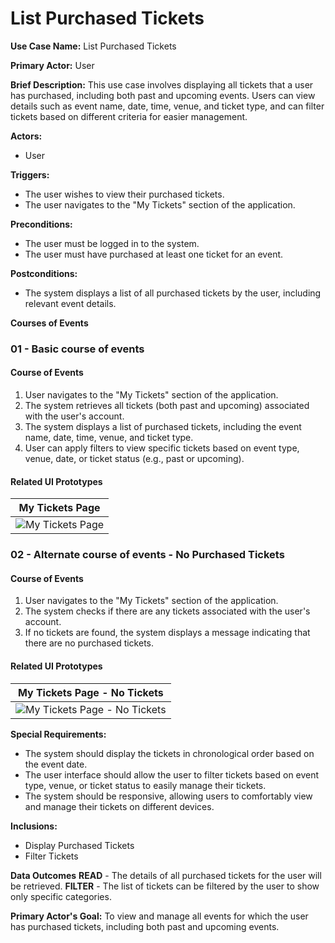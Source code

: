 # List Purchased Tickets

**Use Case Name:** List Purchased Tickets

**Primary Actor:** User

**Brief Description:** This use case involves displaying all tickets that a user has purchased, including both past and upcoming events. Users can view details such as event name, date, time, venue, and ticket type, and can filter tickets based on different criteria for easier management.

**Actors:**
- User

**Triggers:**
- The user wishes to view their purchased tickets.
- The user navigates to the "My Tickets" section of the application.

**Preconditions:**
- The user must be logged in to the system.
- The user must have purchased at least one ticket for an event.

**Postconditions:**
- The system displays a list of all purchased tickets by the user, including relevant event details.

**Courses of Events**

### 01 - Basic course of events
#### Course of Events
1. User navigates to the "My Tickets" section of the application.
2. The system retrieves all tickets (both past and upcoming) associated with the user's account.
3. The system displays a list of purchased tickets, including the event name, date, time, venue, and ticket type.
4. User can apply filters to view specific tickets based on event type, venue, date, or ticket status (e.g., past or upcoming).

#### Related UI Prototypes
| My Tickets Page |
| --- |
| ![My Tickets Page](ui/mytickets.png) |

### 02 - Alternate course of events - No Purchased Tickets
#### Course of Events
1. User navigates to the "My Tickets" section of the application.
2. The system checks if there are any tickets associated with the user's account.
3. If no tickets are found, the system displays a message indicating that there are no purchased tickets.

#### Related UI Prototypes
| My Tickets Page - No Tickets |
| --- |
| ![My Tickets Page - No Tickets](ui/notickets.png) |

**Special Requirements:**
- The system should display the tickets in chronological order based on the event date.
- The user interface should allow the user to filter tickets based on event type, venue, or ticket status to easily manage their tickets.
- The system should be responsive, allowing users to comfortably view and manage their tickets on different devices.

**Inclusions:**
- Display Purchased Tickets
- Filter Tickets

**Data Outcomes**
**READ** - The details of all purchased tickets for the user will be retrieved.
**FILTER** - The list of tickets can be filtered by the user to show only specific categories.

**Primary Actor's Goal:** To view and manage all events for which the user has purchased tickets, including both past and upcoming events.